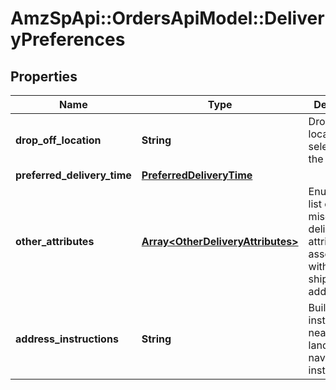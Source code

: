 # AmzSpApi::OrdersApiModel::DeliveryPreferences

## Properties
Name | Type | Description | Notes
------------ | ------------- | ------------- | -------------
**drop_off_location** | **String** | Drop-off location selected by the customer. | [optional] 
**preferred_delivery_time** | [**PreferredDeliveryTime**](PreferredDeliveryTime.md) |  | [optional] 
**other_attributes** | [**Array&lt;OtherDeliveryAttributes&gt;**](OtherDeliveryAttributes.md) | Enumerated list of miscellaneous delivery attributes associated with the shipping address. | [optional] 
**address_instructions** | **String** | Building instructions, nearby landmark or navigation instructions. | [optional] 

